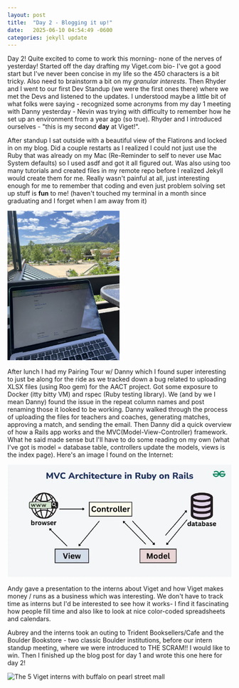 ```yaml
---
layout: post
title:  "Day 2 - Blogging it up!"
date:   2025-06-10 04:54:49 -0600
categories: jekyll update
---
```


Day 2! Quite excited to come to work this morning- none of the nerves of yesterday! Started off the day drafting my Viget.com bio- I've got a good start but I've never been concise in my life so the 450 characters is a bit tricky. Also need to brainstorm a bit on my *granular interests*. Then Rhyder and I went to our first Dev Standup (we were the first ones there) where we met the Devs and listened to the updates. I understood maybe a little bit of what folks were saying - recognized some acronyms from my day 1 meeting with Danny yesterday - Nevin was trying with difficulty to remember how he set up an environment from a year ago (so true). Rhyder and I introduced ourselves - "this is my second **day** at Viget!". 

After standup I sat outside with a beautiful view of the Flatirons and locked in on my blog. Did a couple restarts as I realized I could not just use the Ruby that was already on my Mac (Re-Reminder to self to never use Mac System defaults) so I used asdf and got it all figured out. Was also using too many tutorials and created files in my remote repo before I realized Jekyll would create them for me. Really wasn't painful at all, just interesting enough for me to remember that coding and even just problem solving set up stuff is **fun** to me! (haven't touched my terminal in a month since graduating and I forget when I am away from it)

<img src="/assets/images/day2_flatirons.jpg" alt="Flatirons and blog" style="width:50%;" />

After lunch I had my Pairing Tour w/ Danny which I found super interesting to just be along for the ride as we tracked down a bug related to uploading XLSX files (using Roo gem) for the AACT project. Got some exposure to Docker (itty bitty VM) and rspec (Ruby testing library). We (and by we I mean Danny) found the issue in the repeat column names and post renaming those it looked to be working. Danny walked through the process of uploading the files for teachers and coaches, generating matches, approving a match, and sending the email. Then Danny did a quick overview of how a Rails app works and the MVC(Model-View-Controller) framework. What he said made sense but I'll have to do some reading on my own (what I've got is model = database table, controllers update the models, views is the index page). Here's an image I found on the Internet:

![MVC architecture](/assets/images/day2_mvc.jpg)

Andy gave a presentation to the interns about Viget and how Viget makes money / runs as a business which was interesting. We don't have to track time as interns but I'd be interested to see how it works- I find it fascinating how people fill time and also like to look at nice color-coded spreadsheets and calendars. 

Aubrey and the interns took an outing to Trident Booksellers/Cafe and the Boulder Bookstore - two classic Boulder institutions, before our intern standup meeting, where we were introduced to THE SCRAM!! I would like to win. Then I finished up the blog post for day 1 and wrote this one here for day 2!

![The 5 Viget interns with buffalo on pearl street mall](/assets/images/day2_buff.PNG)

